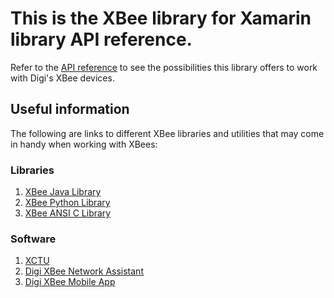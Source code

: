 # This is the XBee library for Xamarin library API reference.
Refer to the [API reference](/api/index.html) to see the possibilities this library offers to work with Digi's XBee devices.
## Useful information
The following are links to different XBee libraries and utilities that may come in handy when working with XBees:
### Libraries
1. [XBee Java Library](https://github.com/digidotcom/xbee-java)
2. [XBee Python Library](https://github.com/digidotcom/xbee-python)
3. [XBee ANSI C Library](https://github.com/digidotcom/xbee_ansic_library)
### Software
1. [XCTU](https://www.digi.com/products/iot-platform/xctu)
2. [Digi XBee Network Assistant](https://www.digi.com/products/embedded-systems/digi-xbee-tools/digi-xbee-network-assistant)
3. [Digi XBee Mobile App](https://www.digi.com/products/embedded-systems/digi-xbee-tools/digi-xbee-mobile-app)